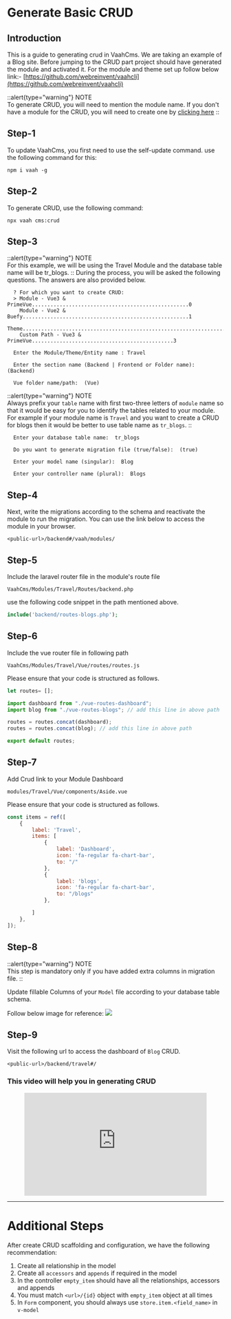 # Generate Basic CRUD 

## Introduction

This is a guide to generating crud in VaahCms. We are taking an example of a Blog site.
Before jumping to the CRUD part project should have generated the module and activated it.
For the module and theme set up follow below link:-
[https://github.com/webreinvent/vaahcli](https://github.com/webreinvent/vaahcli)

::alert{type="warning"}
NOTE   
To generate CRUD, you will need to mention the module name. If you don't have a module for the CRUD, you will need to create one by 
[clicking here](/vaahcms-2/getting-started/generate-module)
::

## Step-1
To update VaahCms, you first need to use the self-update command. 
use the following command for this:
```shell
npm i vaah -g
```

## Step-2
To generate CRUD, use the following command:

```shell
npx vaah cms:crud
```

## Step-3
::alert{type="warning"}
NOTE   
For this example, we will be using the Travel Module and the database table name will be tr_blogs.
::
During the process, you will be asked the following questions. The answers are also provided below.
``` shell
  ? For which you want to create CRUD:
  > Module - Vue3 & PrimeVue...................................................0
    Module - Vue2 & Buefy......................................................1
    Theme......................................................................2
    Custom Path - Vue3 & PrimeVue..............................................3
 ```
``` shell
  Enter the Module/Theme/Entity name : Travel
 ```

``` shell
  Enter the section name (Backend | Frontend or Folder name):  (Backend)
 ```
``` shell
  Vue folder name/path:  (Vue)
 ```
::alert{type="warning"}
NOTE   
Always prefix your `table` name with first two-three letters of `module` name so that it would be easy for you to identify the
tables related to your module. For example if your module name is `Travel` and you want to create a CRUD for 
blogs then it would be better to use table name as `tr_blogs`.
::

``` shell
  Enter your database table name:  tr_blogs
 ```

``` shell
  Do you want to generate migration file (true/false):  (true)
 ```
``` shell
  Enter your model name (singular):  Blog
 ```
``` shell
  Enter your controller name (plural):  Blogs
 ```

## Step-4
Next, write the migrations according to the schema and reactivate the module to run the migration.
You can use the link below to access the module in your browser.
```http request
<public-url>/backend#/vaah/modules/
```
## Step-5
Include the laravel router file in the module's route file

```VaahCms/Modules/Travel/Routes/backend.php```

use the following code snippet in the path mentioned above.
```php
include('backend/routes-blogs.php');
```

## Step-6
Include the vue router file in following path

```VaahCms/Modules/Travel/Vue/routes/routes.js```

Please ensure that your code is structured as follows.
``` js
let routes= [];

import dashboard from "./vue-routes-dashboard";
import blog from "./vue-routes-blogs"; // add this line in above path

routes = routes.concat(dashboard);
routes = routes.concat(blog); // add this line in above path

export default routes;
```

## Step-7
Add Crud link to your Module Dashboard

```modules/Travel/Vue/components/Aside.vue```

Please ensure that your code is structured as follows.

```js
const items = ref([
    {
        label: 'Travel',
        items: [
            {
                label: 'Dashboard',
                icon: 'fa-regular fa-chart-bar',
                to: "/"
            },
            {
                label: 'blogs',
                icon: 'fa-regular fa-chart-bar',
                to: "/blogs"
            },

        ]
    },
]);
```

## Step-8
::alert{type="warning"}
NOTE   
This step is mandatory only if you have added extra columns in migration file.
::

Update fillable Columns of your `Model` file  according to your database table schema.   

Follow below image for reference:
<img src="/images/generate-crud-1.png">

## Step-9
Visit the following url to access the dashboard of `Blog` CRUD.   

```<public-url>/backend/travel#/```

### This video will help you in generating CRUD

<figure class="video_container">
<iframe src="https://www.youtube.com/embed/8yc_OM6pIh8" frameborder="0" allowfullscreen="true" style="width: 100%; aspect-ratio: 16/9;"> </iframe>
</figure>

---

# Additional Steps

After create CRUD scaffolding and configuration, we have the following recommendation:

1. Create all relationship in the model
2. Create all `accessors` and `appends` if required in the model
3. In the controller `empty_item` should have all the relationships, accessors and appends
4. You must match `<url>/{id}` object with `empty_item` object at all times
5. In `Form` component, you should always use `store.item.<field_name>` in `v-model`
